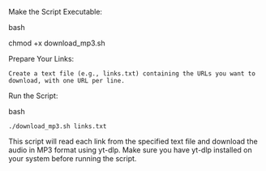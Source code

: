 Make the Script Executable:

bash

chmod +x download_mp3.sh

Prepare Your Links:

    Create a text file (e.g., links.txt) containing the URLs you want to download, with one URL per line.

Run the Script:

bash

    ./download_mp3.sh links.txt

This script will read each link from the specified text file and download the audio in MP3 format using yt-dlp. Make sure you have yt-dlp installed on your system before running the script.
